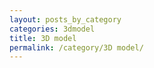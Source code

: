 ```yaml
---
layout: posts_by_category
categories: 3dmodel
title: 3D model
permalink: /category/3D model/
---
```

